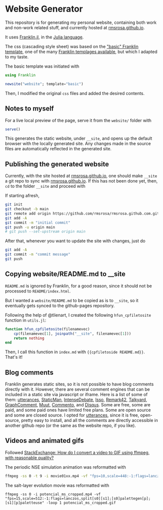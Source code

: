# Website Generator

This repository is for generating my personal website, containing both work and non-work related stuff, and currently hosted at [rmsrosa.github.io](https://rmsrosa.github.io).

It uses [Franklin.jl](https://github.com/tlienart/Franklin.jl), in the [Julia language](https://julialang.org).

The css (cascading style sheet) was based on the ["basic" Franklin template](https://tlienart.github.io/FranklinTemplates.jl/templates/basic/index.html), one of the many [Franklin templages available](https://tlienart.github.io/FranklinTemplates.jl/), but which I adapted to my taste.

The basic template was initiated with

```julia
using Franklin

newsite("website"; template="basic")
```

Then, I modified the original `css` files and added the desired contents.

## Notes to myself

For a live local preview of the page, serve it from the `website/` folder with

```julia
serve()
```

This generates the static website, under `__site`, and opens up the default browser with the locally generated site. Any changes made in the source files are automatically reflected in the generated site.

## Publishing the generated website

Currently, with the site hosted at [rmsrosa.github.io](https://rmsrosa.github.io), one should make `__site` a git repo to sync with [rmsrosa.github.io](https://rmsrosa.github.io). If this has not been done yet, then, `cd` to the folder `__site` and proceed with

If starting afresh,

```zsh
git init
git checkout -b main
git remote add origin https://github.com/rmsrosa/rmsrosa.github.com.git
git add -A
git commit -m "initial commit"
git push -u origin main
# git push --set-upstream origin main
```

After that, whenever you want to update the site with changes, just do

```zsh
git add -A
git commit -m "commit message"
git push
```

## Copying website/README.md to __site

`README.md` is ignored by Franklin, for a good reason, since it should not be processed to `README/index.html`.

But I wanted a `website/README.md` to be copied as is to `__site`, so it eventually gets synced to the github-pages repository.

Following the help of @tlienart, I created the following `hfun_cpfiletosite` function in `utils.jl`:

```julia
function hfun_cpfiletosite(filenamevec)
    cp(filenamevec[1], joinpath("__site", filenamevec[1]))
    return nothing
end
```

Then, I call this function in `index.md` with `{{cpfiletoside README.md}}`. That's it!

## Blog comments

Franklin generates static sites, so it is not possible to have blog comments directly with it. However, there are several comment engines that can be included in a static site via javascript or iframe. Here is a list of some of them: [utterances](https://utteranc.es), [StaticMan](https://staticman.net), [IntenseDebate](https://intensedebate.com), [Isso](https://posativ.org/isso/), [Remark42](https://github.com/umputun/remark42), [Talkyard](https://www.talkyard.io), [GraphComment](https://graphcomment.com/en/), [Muut](https://muut.com), [Commento](https://commento.io), and [Disqus](https://disqus.com). Some are free, some are paid, and some paid ones have limited free plans. Some are open source and some are closed source. I opted for [utterances](https://utteranc.es), since it is free, open-source, pretty easy to install, and all the comments are directly accessible in another github repo (or the same as the website repo, if you like).

## Videos and animated gifs

Followed [StackExchange: How do I convert a video to GIF using ffmpeg, with reasonable quality?](https://superuser.com/questions/556029/how-do-i-convert-a-video-to-gif-using-ffmpeg-with-reasonable-quality)

The periodic NSE simulation animation was reformatted with

```zsh
ffmpeg -ss 0 -t 9 -i movie01xx.mp4 -vf "fps=10,scale=448:-1:flags=lanczos,split[s0][s1];[s0]palettegen[p];[s1][p]paletteuse" -loop 0 nsepersim.gif
```

The salt-layer evolution movie was reformatted with

```zhs
ffmpeg -ss 0 -i potencial_ms_cropped.mp4 -vf "fps=15,scale=512:-1:flags=lanczos,split[s0][s1];[s0]palettegen[p];[s1][p]paletteuse" -loop 1 potencial_ms_cropped.gif
```
